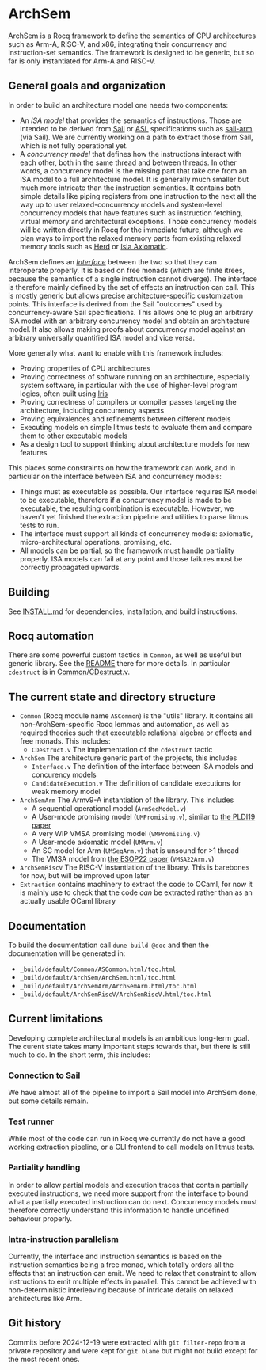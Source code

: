 # ArchSem

ArchSem is a Rocq framework to define the semantics of CPU architectures
such as Arm-A, RISC-V, and x86, integrating their concurrency and instruction-set semantics.
The framework is designed to be generic, but so far is only instantiated for Arm-A and RISC-V.


## General goals and organization

In order to build an architecture model one needs two components:
- An _ISA model_ that provides the semantics of instructions. Those are intended
  to be derived from [Sail](https://github.com/rems-project/sail) or
  [ASL](https://developer.arm.com/Architectures/Architecture%20Specification%20Language)
  specifications such as [sail-arm](https://github.com/rems-project/sail-arm) (via Sail).
  We are currently working on a path to extract those from Sail, which is not
  fully operational yet.
- A _concurrency model_ that defines how the instructions interact with each
  other, both in the same thread and between threads.  In other words, a
  concurrency model is the missing part that take one from an ISA model to a
  full architecture model. It is generally much smaller but much
  more intricate than the instruction semantics. It contains both simple details like piping registers from
  one instruction to the next all the way up to user relaxed-concurrency models and 
  system-level concurrency models that have features such as instruction
  fetching, virtual memory and architectural exceptions. Those concurrency
  models will be written directly in Rocq for the immediate future, although
  we plan ways to import the relaxed memory parts from existing relaxed
  memory tools such as [Herd](https://github.com/herd/herdtools7) or
  [Isla Axiomatic](https://github.com/rems-project/isla).

ArchSem defines an [_Interface_](ArchSem/Interface.v) between the two so
that they can interoperate properly. It is based on free monads (which are finite
itrees, because the semantics of a single instruction cannot diverge). The interface is
therefore mainly defined by the set of effects an instruction can call. This is
mostly generic but allows precise architecture-specific customization points.
This interface is derived from the Sail "outcomes" used by concurrency-aware
Sail specifications. This allows one to plug an arbitrary ISA model with an arbitrary
concurrency model and obtain an architecture model. It also allows making
proofs about concurrency model against an arbitrary universally quantified ISA
model and vice versa.

More generally what want to enable with this framework includes:
- Proving properties of CPU architectures
- Proving correctness of software running on an architecture, especially system
  software, in particular with the use of higher-level program logics, often
  built using [Iris](https://iris-project.org/)
- Proving correctness of compilers or compiler passes targeting the
  architecture, including concurrency aspects
- Proving equivalences and refinements between different models
- Executing models on simple litmus tests to evaluate them and compare them to
  other executable models
- As a design tool to support thinking about architecture models for new features

This places some constraints on how the framework can work, and in particular on
the interface between ISA and concurrency models:
- Things must as executable as possible. Our interface requires ISA model to be
  executable, therefore if a concurrency model is made to be executable, the
  resulting combination is executable. However, we haven't yet finished the
  extraction pipeline and utilities to parse litmus tests to run.
- The interface must support all kinds of concurrency models: axiomatic,
  micro-architectural operations, promising, etc.
- All models can be partial, so the framework must handle partiality properly.
  ISA models can fail at any point and those failures must be correctly propagated
  upwards. 

## Building

See [INSTALL.md](INSTALL.md) for dependencies, installation, and build
instructions.

## Rocq automation

There are some powerful custom tactics in `Common`, as well as useful but
generic library. See the [README](Common/README.md) there for more details. In
particular `cdestruct` is in [Common/CDestruct.v](Common/CDestruct.v).

## The current state and directory structure

- `Common` (Rocq module name `ASCommon`) is the "utils" library. It contains all
  non-ArchSem-specific Rocq lemmas and automation, as well as required theories
  such that executable relational algebra or effects and free monads.
  This includes:
  - `CDestruct.v` The implementation of the `cdestruct` tactic
- `ArchSem` The architecture generic part of the projects, this includes
  - `Interface.v` The definition of the interface between ISA models and
    concurency models
  - `CandidateExecution.v` The definition of candidate executions for weak
    memory model
- `ArchSemArm` The Armv9-A instantiation of the library. This includes
  - A sequential operational model (`ArmSeqModel.v`)
  - A User-mode promising model (`UMPromising.v`), similar to 
    [the PLDI19 paper](https://sf.snu.ac.kr/publications/promising-arm-riscv.pdf)
  - A very WIP VMSA promising model (`VMPromising.v`)
  - A User-mode axiomatic model (`UMArm.v`)
  - An SC model for Arm (`UMSeqArm.v`) that is unsound for >1 thread
  - The VMSA model from [the ESOP22
  paper](https://www.cl.cam.ac.uk/~pes20/iflat/top-extended.pdf) (`VMSA22Arm.v`)
- `ArchSemRiscV` The RISC-V instantiation of the library. This is barebones for
  now, but will be improved upon later
- `Extraction` contains machinery to extract the code to OCaml, for now it is
  mainly use to check that the code _can_ be extracted rather than as an
  actually usable OCaml library

## Documentation

To build the documentation call `dune build @doc` and then the documentation
will be generated in:

- `_build/default/Common/ASCommon.html/toc.html`
- `_build/default/ArchSem/ArchSem.html/toc.html`
- `_build/default/ArchSemArm/ArchSemArm.html/toc.html`
- `_build/default/ArchSemRiscV/ArchSemRiscV.html/toc.html`


## Current limitations

Developing complete architectural models is an ambitious long-term goal. The
curent state takes many important steps towards that, but there is still much to
do. In the short term, this includes:

### Connection to Sail

We have almost all of the pipeline to import a Sail model into ArchSem done, but
some details remain.

### Test runner

While most of the code can run in Rocq we currently do not have a good working
extraction pipeline, or a CLI frontend to call models on litmus
tests. 

### Partiality handling

In order to allow partial models and execution traces that contain partially
executed instructions, we need more support from the interface to bound what a
partially executed instruction can do next. Concurrency models must therefore correctly
understand this information to handle undefined behaviour properly.

### Intra-instruction parallelism

Currently, the interface and instruction semantics is based on the instruction
semantics being a free monad, which totally orders all the effects that an
instruction can emit. We need to relax that constraint to allow instructions to
emit multiple effects in parallel. This cannot be achieved with
non-deterministic interleaving because of intricate details on relaxed
architectures like Arm.

## Git history

Commits before 2024-12-19 were extracted with `git filter-repo` from a private
repository and were kept for `git blame` but might not build except for the most
recent ones.
